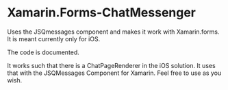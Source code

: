 # Xamarin.Forms-ChatMessenger
Uses the JSQmessages component and makes it work with Xamarin.forms.  It is meant currently only for iOS. 

The code is documented.

It works such that there is a ChatPageRenderer in the iOS solution. It uses that with the JSQMessages Component for Xamarin. Feel free to use as you wish.
